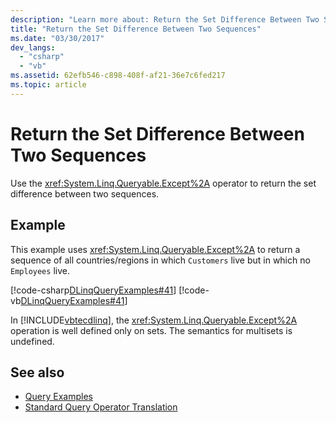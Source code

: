 ```yaml
---
description: "Learn more about: Return the Set Difference Between Two Sequences"
title: "Return the Set Difference Between Two Sequences"
ms.date: "03/30/2017"
dev_langs: 
  - "csharp"
  - "vb"
ms.assetid: 62efb546-c898-408f-af21-36e7c6fed217
ms.topic: article
---
```

# Return the Set Difference Between Two Sequences

Use the <xref:System.Linq.Queryable.Except%2A> operator to return the set difference between two sequences.  
  
## Example  

 This example uses <xref:System.Linq.Queryable.Except%2A> to return a sequence of all countries/regions in which `Customers` live but in which no `Employees` live.  
  
 [!code-csharp[DLinqQueryExamples#41](../../../../../../samples/snippets/csharp/VS_Snippets_Data/DLinqQueryExamples/cs/Program.cs#41)]
 [!code-vb[DLinqQueryExamples#41](../../../../../../samples/snippets/visualbasic/VS_Snippets_Data/DLinqQueryExamples/vb/Module1.vb#41)]  
  
 In [!INCLUDE[vbtecdlinq](../../../../../../includes/vbtecdlinq-md.md)], the <xref:System.Linq.Queryable.Except%2A> operation is well defined only on sets. The semantics for multisets is undefined.  
  
## See also

- [Query Examples](query-examples.md)
- [Standard Query Operator Translation](standard-query-operator-translation.md)
